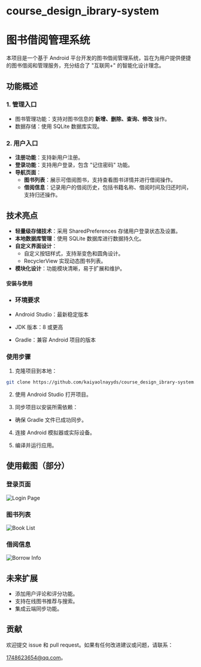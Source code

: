 # course_design_ibrary-system

# 图书借阅管理系统

本项目是一个基于 Android 平台开发的图书借阅管理系统，旨在为用户提供便捷的图书借阅和管理服务，充分结合了 "互联网+" 的智能化设计理念。

## 功能概述

### 1. 管理入口

- 图书管理功能：支持对图书信息的 **新增、删除、查询、修改** 操作。
- 数据存储：使用 SQLite 数据库实现。

### 2. 用户入口

- **注册功能**：支持新用户注册。
- **登录功能**：支持用户登录，包含 "记住密码" 功能。
- **导航页面**：
  - **图书列表**：展示可借阅图书，支持查看图书详情并进行借阅操作。
  - **借阅信息**：记录用户的借阅历史，包括书籍名称、借阅时间及归还时间，支持归还操作。

## 技术亮点

- **轻量级存储技术**：采用 SharedPreferences 存储用户登录状态及设置。
- **本地数据库管理**：使用 SQLite 数据库进行数据持久化。
- **自定义界面设计**：
  - 自定义按钮样式，支持渐变色和圆角设计。
  - RecyclerView 实现动态图书列表。
- **模块化设计**：功能模块清晰，易于扩展和维护。

#### 安装与使用

- ### 环境要求
  
- Android Studio：最新稳定版本
  
- JDK 版本：8 或更高
  
- Gradle：兼容 Android 项目的版本
  

### 使用步骤

1. 克隆项目到本地：
  
  ```bash
  git clone https://github.com/kaiyaolnayyds/course_design_ibrary-system.git
  ```
  
2. 使用 Android Studio 打开项目。
  
3. 同步项目以安装所需依赖：
  
  - 确保 Gradle 文件已成功同步。
4. 连接 Android 模拟器或实际设备。
  
5. 编译并运行应用。
  

## 使用截图（部分）

### 登录页面

![Login Page](file://C:\Users\TIMI\Pictures\逍遥安卓照片\Screenshots\Screenshot_20250115-172621.png?msec=1736937407100)

### 图书列表

![Book List](file://C:\Users\TIMI\Pictures\逍遥安卓照片\Screenshots\Screenshot_20250115-172734.png?msec=1736937407106)

### 借阅信息

![Borrow Info](file://C:\Users\TIMI\Pictures\逍遥安卓照片\Screenshots\Screenshot_20250115-173404.png?msec=1736937407100)

## 未来扩展

- 添加用户评论和评分功能。
- 支持在线图书推荐与搜索。
- 集成云端同步功能。

## 贡献

欢迎提交 issue 和 pull request。如果有任何改进建议或问题，请联系：

1748623654@qq.com。
